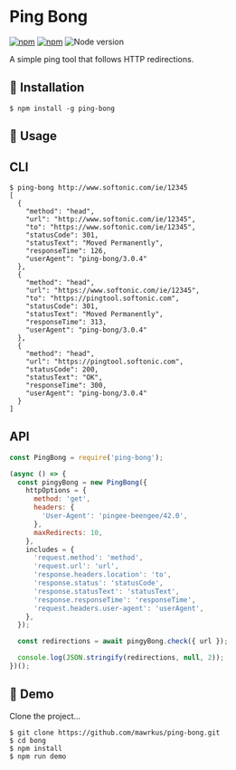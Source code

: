# Ping Bong

[![npm](https://img.shields.io/npm/l/ping-bong.svg)](https://www.npmjs.org/package/ping-bong) [![npm](https://img.shields.io/npm/v/ping-bong.svg)](https://www.npmjs.org/package/ping-bong)
![Node version](https://img.shields.io/node/v/ping-bong.svg?style=flat-square)

A simple ping tool that follows HTTP redirections.

## 🏓 Installation

```shell
$ npm install -g ping-bong
```

## 🏓 Usage

## CLI

```shell
$ ping-bong http://www.softonic.com/ie/12345
[
  {
    "method": "head",
    "url": "http://www.softonic.com/ie/12345",
    "to": "https://www.softonic.com/ie/12345",
    "statusCode": 301,
    "statusText": "Moved Permanently",
    "responseTime": 126,
    "userAgent": "ping-bong/3.0.4"
  },
  {
    "method": "head",
    "url": "https://www.softonic.com/ie/12345",
    "to": "https://pingtool.softonic.com",
    "statusCode": 301,
    "statusText": "Moved Permanently",
    "responseTime": 313,
    "userAgent": "ping-bong/3.0.4"
  },
  {
    "method": "head",
    "url": "https://pingtool.softonic.com",
    "statusCode": 200,
    "statusText": "OK",
    "responseTime": 300,
    "userAgent": "ping-bong/3.0.4"
  }
]

```

## API

```javascript
const PingBong = require('ping-bong');

(async () => {
  const pingyBong = new PingBong({
    httpOptions = {
      method: 'get',
      headers: {
        'User-Agent': 'pingee-beengee/42.0',
      },
      maxRedirects: 10,
    },
    includes = {
      'request.method': 'method',
      'request.url': 'url',
      'response.headers.location': 'to',
      'response.status': 'statusCode',
      'response.statusText': 'statusText',
      'response.responseTime': 'responseTime',
      'request.headers.user-agent': 'userAgent',
    },
  });

  const redirections = await pingyBong.check({ url });

  console.log(JSON.stringify(redirections, null, 2));
})();
```

## 🏓 Demo

Clone the project...

```shell
$ git clone https://github.com/mawrkus/ping-bong.git
$ cd bong
$ npm install
$ npm run demo
```
